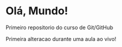 # Olá, Mundo!
 Primeiro repositorio do curso de Git/GitHub

Primeira alteracao durante uma aula ao vivo!